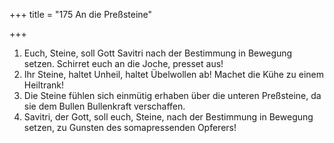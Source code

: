 +++
title = "175 An die Preßsteine"

+++


1.	Euch, Steine, soll Gott Savitri nach der Bestimmung in Bewegung setzen. Schirret euch an die Joche, presset aus!
2.	Ihr Steine, haltet Unheil, haltet Übelwollen ab! Machet die Kühe zu einem Heiltrank!
3.	Die Steine fühlen sich einmütig erhaben über die unteren Preßsteine, da sie dem Bullen Bullenkraft verschaffen.
4.	Savitri, der Gott, soll euch, Steine, nach der Bestimmung in Bewegung setzen, zu Gunsten des somapressenden Opferers!


